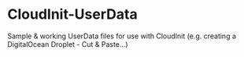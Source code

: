 # CloudInit-UserData
Sample &amp; working UserData files for use with CloudInit (e.g. creating a DigitalOcean Droplet - Cut &amp; Paste...)
